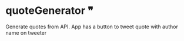 # quoteGenerator ❞

Generate quotes from API. 
App has a button to tweet quote with author name on tweeter 
